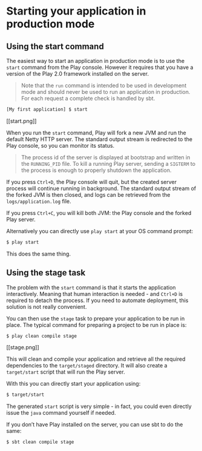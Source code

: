 # Starting your application in production mode

## Using the start command

The easiest way to start an application in production mode is to use the `start` command from the Play console. However it requires that you have a version of the Play 2.0 framework installed on the server.

> Note that the `run` command is intended to be used in development mode and should never be used to run an application in production. For each request a complete check is handled by sbt.

```bash
[My first application] $ start
```

[[start.png]]

When you run the `start` command, Play will fork a new JVM and run the default Netty HTTP server. The standard output stream is redirected to the Play console, so you can monitor its status.

> The process id of the server is displayed at bootstrap and written in the `RUNNING_PID` file. To kill a running Play server, sending a `SIGTERM` to the process is enough to properly shutdown the application.

If you press `Ctrl+D`, the Play console will quit, but the created server process will continue running in background. The standard output stream of the forked JVM is then closed, and logs can be retrieved from the `logs/application.log` file.

If you press `Ctrl+C`, you will kill both JVM: the Play console and the forked Play server. 

Alternatively you can directly use `play start` at your OS command prompt:

```bash
$ play start
```

This does the same thing.

## Using the stage task

The problem with the `start` command is that it starts the application interactively. Meaning that human interaction is needed - and `Ctrl+D` is required to detach the process. If you need to automate deployment, this solution is not really convenient.

You can then use the `stage` task to prepare your application to be run in place. The typical command for preparing a project to be run in place is:

```bash
$ play clean compile stage
```

[[stage.png]]

This will clean and compile your application and retrieve all the required dependencies to the `target/staged` directory. It will also create a `target/start` script that will run the Play server.

With this you can directly start your application using:

```bash
$ target/start
```

The generated `start` script is very simple - in fact, you could even directly issue the `java` command yourself if needed.

If you don’t have Play installed on the server, you can use sbt to do the same:

```bash
$ sbt clean compile stage
```
